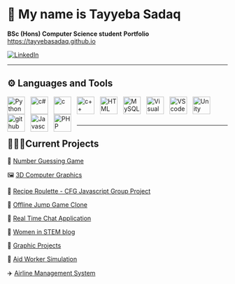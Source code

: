 # 👾 My name is Tayyeba Sadaq
**BSc (Hons) Computer Science student**
**Portfolio** https://tayyebasadaq.github.io
   <p align="left">
      <a href="https://www.linkedin.com/in/tayyeba-sadaq-ba1a53265/">
         <img alt="LinkedIn" src=https://img.shields.io/badge/LinkedIn-0077B5?style=for-the-badge&logo=linkedin&logoColor=white
/></a> 

   </p>

---
## ⚙️ Languages and Tools
<img align="left" alt="Python" width="40px" style="padding-right:10px;" src="https://cdn.jsdelivr.net/gh/devicons/devicon/icons/python/python-original.svg" />

<img align="left" alt="c#" width="40px" style="padding-right:10px;" src="https://cdn.jsdelivr.net/gh/devicons/devicon/icons/csharp/csharp-original.svg">

<img align="left" alt="c" width="40px" style="padding-right:10px;" src="https://cdn.jsdelivr.net/gh/devicons/devicon/icons/c/c-original.svg" />

<img align="left" alt="c++" width="40px" style="padding-right:10px;" src="https://cdn.jsdelivr.net/gh/devicons/devicon/icons/cplusplus/cplusplus-original.svg" />

<img align="left" alt="HTML" width="40px" style="padding-right:10px;" src="https://cdn.jsdelivr.net/gh/devicons/devicon/icons/html5/html5-original.svg" />

<img align="left" alt="MySQL" width="40px" style="padding-right:10px;" src="https://cdn.jsdelivr.net/gh/devicons/devicon/icons/mysql/mysql-original-wordmark.svg" />

<img align="left" alt="Visual Studio" width="40px" style="padding-right:10px;" src="https://cdn.jsdelivr.net/gh/devicons/devicon/icons/visualstudio/visualstudio-plain.svg" />

<img align="left" alt="VScode" width="40px" style="padding-right:10px;" src="https://cdn.jsdelivr.net/gh/devicons/devicon/icons/vscode/vscode-original.svg" />

<img align="left" alt="Unity" width="40px" style="padding-right:10px;" src="https://cdn.jsdelivr.net/gh/devicons/devicon/icons/unity/unity-original.svg" />

<img align="left" alt="github" width="40px" style="padding-right:10px;" src="https://cdn.jsdelivr.net/gh/devicons/devicon/icons/github/github-original.svg" />

<img align="left" alt="Javascript" width="40px" style="padding-right:10px;" src="https://cdn.jsdelivr.net/gh/devicons/devicon@latest/icons/javascript/javascript-original.svg" />

<img align="left" alt="PHP" width="40px" style="padding-right:10px;" src="https://cdn.jsdelivr.net/gh/devicons/devicon@latest/icons/php/php-original.svg" />

<br>
<br>
<br>

---
## 👨🏻‍💻Current Projects
🎲 [Number Guessing Game](https://github.com/TayyebaSadaq/NumberGuessingGame)


🖼️ [3D Computer Graphics](https://github.com/TayyebaSadaq/3D-ComputerGraphics)

🍲 [Recipe Roulette - CFG Javascript Group Project](https://github.com/TayyebaSadaq/Recipe-Roulette)

🦕 [Offline Jump Game Clone](https://github.com/TayyebaSadaq/Jumper-Game)

💬 [Real Time Chat Application](https://github.com/TayyebaSadaq/RealTimeChatApp)
   
🌷 [Women in STEM blog](https://github.com/Womenin-STEM/Womenin-Stem.github.io)

🎨 [Graphic Projects](https://github.com/TayyebaSadaq/Graphic-Projects)

🙋 [Aid Worker Simulation](https://github.com/TayyebaSadaq/Aid-Worker-Simulation)

✈️ [Airline Management System](https://github.com/TayyebaSadaq/AirlineManagementSystem)

<!--🚗 [Car Insurance System with API]-->
